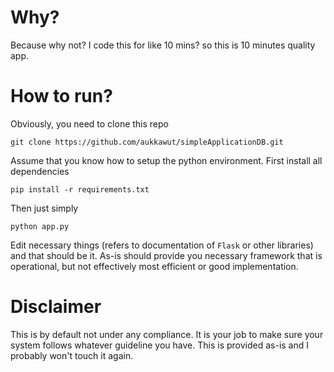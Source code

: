 # Why?

Because why not? I code this for like 10 mins? so this is 10 minutes quality app.

# How to run?

Obviously, you need to clone this repo

```
git clone https://github.com/aukkawut/simpleApplicationDB.git
```

Assume that you know how to setup the python environment. First install all dependencies

```
pip install -r requirements.txt
```
Then just simply

```
python app.py
```

Edit necessary things (refers to documentation of `Flask` or other libraries) and that should be it. As-is should provide you necessary framework that is operational, but not effectively most efficient or good implementation.

# Disclaimer

This is by default not under any compliance. It is your job to make sure your system follows whatever guideline you have. This is provided as-is and I probably won't touch it again.

